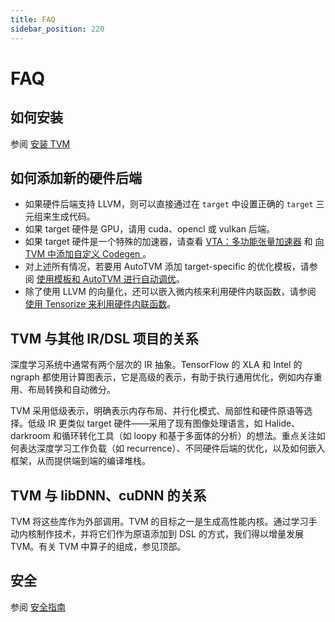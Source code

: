 ```yaml
---
title: FAQ
sidebar_position: 220
---
```


# FAQ
## 如何安装
参阅 [安装 TVM](../../get_start/install)

## 如何添加新的硬件后端
* 如果硬件后端支持 LLVM，则可以直接通过在 `target` 中设置正确的 `target` 三元组来生成代码。
* 如果 target 硬件是 GPU，请用 cuda、opencl 或 vulkan 后端。
* 如果 target 硬件是一个特殊的加速器，请查看 [VTA：多功能张量加速器](../../topic/vta) 和 [向 TVM 中添加自定义 Codegen ](../../dev/how_to/relay_bring_your_own_codegen)。
* 对上述所有情况，若要用 AutoTVM 添加 target-specific 的优化模板，请参阅 [使用模板和 AutoTVM 进行自动调优](../../user_guide/how_to_guide/autotune)。
* 除了使用 LLVM 的向量化，还可以嵌入微内核来利用硬件内联函数，请参阅 [使用 Tensorize 来利用硬件内联函数](../../user_guide/how_to_guide/te_schedules/tensorize)。

## TVM 与其他 IR/DSL 项目的关系
深度学习系统中通常有两个层次的 IR 抽象。TensorFlow 的 XLA 和 Intel 的 ngraph 都使用计算图表示，它是高级的表示，有助于执行通用优化，例如内存重用、布局转换和自动微分。

TVM 采用低级表示，明确表示内存布局、并行化模式、局部性和硬件原语等选择。低级 IR 更类似 target 硬件——采用了现有图像处理语言，如 Halide、darkroom 和循环转化工具（如 loopy 和基于多面体的分析）的想法。重点关注如何表达深度学习工作负载（如 recurrence）、不同硬件后端的优化，以及如何嵌入框架，从而提供端到端的编译堆栈。

## TVM 与 libDNN、cuDNN 的关系
TVM 将这些库作为外部调用。TVM 的目标之一是生成高性能内核。通过学习手动内核制作技术，并将它们作为原语添加到 DSL 的方式，我们得以增量发展 TVM。有关 TVM 中算子的组成，参见顶部。

## 安全
参阅 [安全指南](../../arch/arch/security)